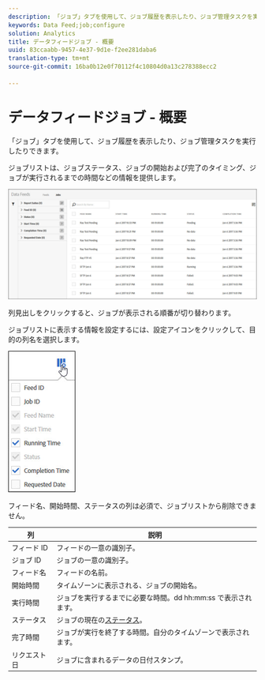```yaml
---
description: 「ジョブ」タブを使用して、ジョブ履歴を表示したり、ジョブ管理タスクを実行したりできます。
keywords: Data Feed;job;configure
solution: Analytics
title: データフィードジョブ - 概要
uuid: 83ccaabb-9457-4e37-9d1e-f2ee281daba6
translation-type: tm+mt
source-git-commit: 16ba0b12e0f70112f4c10804d0a13c278388ecc2

---
```



# データフィードジョブ - 概要

「ジョブ」タブを使用して、ジョブ履歴を表示したり、ジョブ管理タスクを実行したりできます。

ジョブリストは、ジョブステータス、ジョブの開始および完了のタイミング、ジョブが実行されるまでの時間などの情報を提供します。

![](assets/jobs.jpg)

列見出しをクリックすると、ジョブが表示される順番が切り替わります。

ジョブリストに表示する情報を設定するには、設定アイコンをクリックして、目的の列名を選択します。

![](assets/job-cols.jpg)

フィード名、開始時間、ステータスの列は必須で、ジョブリストから削除できません。

| 列 | 説明 |
|---|---|
| フィード ID | フィードの一意の識別子。 |
| ジョブ ID | ジョブの一意の識別子。 |
| フィード名 | フィードの名前。 |
| 開始時間 | タイムゾーンに表示される、ジョブの開始名。 |
| 実行時間 | ジョブを実行するまでに必要な時間。dd hh:mm:ss で表示されます。 |
| ステータス | ジョブの現在の[ステータス](/help/export/analytics-data-feed/c-df-jobs/r-job-status.md)。 |
| 完了時間 | ジョブが実行を終了する時間。自分のタイムゾーンで表示されます。 |
| リクエスト日 | ジョブに含まれるデータの日付スタンプ。 |

